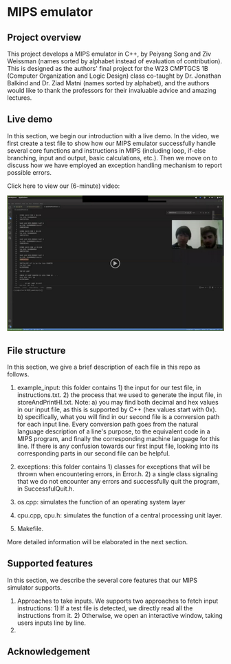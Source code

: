 # MIPS emulator

## Project overview

This project develops a MIPS emulator in C++, by Peiyang Song and Ziv Weissman (names sorted by alphabet instead of evaluation of contribution). This is designed as the authors' final project for the W23 CMPTGCS 1B (Computer Organization and Logic Design) class co-taught by Dr. Jonathan Balkind and Dr. Ziad Matni (names sorted by alphabet), and the authors would like to thank the professors for their invaluable advice and amazing lectures.

## Live demo

In this section, we begin our introduction with a live demo. In the video, we first create a test file to show how our MIPS emulator successfully handle several core functions and instructions in MIPS (including loop, if-else branching, input and output, basic calculations, etc.). Then we move on to discuss how we have employed an exception handling mechanism to report possible errors.

Click here to view our (6-minute) video:

<a href="https://drive.google.com/file/d/161vrtKg-xAKOXflVabYhqqd9-HBka9oC/view?usp=share_link" title="Project Preview"><img src="./VideoPreview.png" alt="View Preview Vid" /></a>

## File structure

In this section, we give a brief description of each file in this repo as follows.

1. example_input: this folder contains 1) the input for our test file, in instructions.txt.
                                       2) the process that we used to generate the input file, in storeAndPrintHI.txt.
Note: a) you may find both decimal and hex values in our input file, as this is supported by C++ (hex values start with 0x).
      b) specifically, what you will find in our second file is a conversion path for each input line. Every conversion path goes from the natural language description of a line's purpose, to the equivalent code in a MIPS program, and finally the corresponding machine language for this line. If there is any confusion towards our first input file, looking into its corresponding parts in our second file can be helpful.
      
2. exceptions: this folder contains 1) classes for exceptions that will be thrown when encountering errors, in Error.h.
                                    2) a single class signaling that we do not encounter any errors and successfully quit the program, in SuccessfulQuit.h.

3. os.cpp: simulates the function of an operating system layer

4. cpu.cpp, cpu.h: simulates the function of a central processing unit layer.

5. Makefile.

More detailed information will be elaborated in the next section.

## Supported features

In this section, we describe the several core features that our MIPS simulator supports.

1. Approaches to take inputs.
      We supports two approaches to fetch input instructions: 1) If a test file is detected, we directly read all the instructions from it.
                                                              2) Otherwise, we open an interactive window, taking users inputs line by line.
2. 

## Acknowledgement
